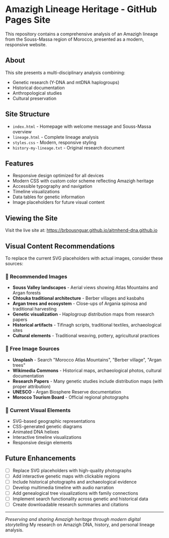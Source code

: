 # Amazigh Lineage Heritage - GitHub Pages Site

This repository contains a comprehensive analysis of an Amazigh lineage from the Souss-Massa region of Morocco, presented as a modern, responsive website.

## About

This site presents a multi-disciplinary analysis combining:
- Genetic research (Y-DNA and mtDNA haplogroups)
- Historical documentation
- Anthropological studies
- Cultural preservation

## Site Structure

- `index.html` - Homepage with welcome message and Souss-Massa overview
- `lineage.html` - Complete lineage analysis
- `styles.css` - Modern, responsive styling
- `history-my-lineage.txt` - Original research document

## Features

- Responsive design optimized for all devices
- Modern CSS with custom color scheme reflecting Amazigh heritage
- Accessible typography and navigation
- Timeline visualizations
- Data tables for genetic information
- Image placeholders for future visual content

## Viewing the Site

Visit the live site at: https://brbousnguar.github.io/aitmhend-dna.github.io

## Visual Content Recommendations

To replace the current SVG placeholders with actual images, consider these sources:

### 📸 **Recommended Images**
- **Souss Valley landscapes** - Aerial views showing Atlas Mountains and Argan forests
- **Chtouka traditional architecture** - Berber villages and kasbahs
- **Argan trees and ecosystem** - Close-ups of Argania spinosa and traditional harvesting
- **Genetic visualization** - Haplogroup distribution maps from research papers
- **Historical artifacts** - Tifinagh scripts, traditional textiles, archaeological sites
- **Cultural elements** - Traditional weaving, pottery, agricultural practices

### 🔗 **Free Image Sources**
- **Unsplash** - Search "Morocco Atlas Mountains", "Berber village", "Argan trees"
- **Wikimedia Commons** - Historical maps, archaeological photos, cultural documentation
- **Research Papers** - Many genetic studies include distribution maps (with proper attribution)
- **UNESCO** - Argan Biosphere Reserve documentation
- **Morocco Tourism Board** - Official regional photographs

### 🎨 **Current Visual Elements**
- SVG-based geographic representations
- CSS-generated genetic diagrams  
- Animated DNA helixes
- Interactive timeline visualizations
- Responsive design elements

## Future Enhancements

- [ ] Replace SVG placeholders with high-quality photographs
- [ ] Add interactive genetic maps with clickable regions
- [ ] Include historical photographs and archaeological evidence
- [ ] Develop multimedia timeline with audio narration
- [ ] Add genealogical tree visualizations with family connections
- [ ] Implement search functionality across genetic and historical data
- [ ] Create downloadable research summaries and citations

---

*Preserving and sharing Amazigh heritage through modern digital storytelling*
My research on Amazigh DNA, history, and personal lineage analysis.
